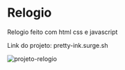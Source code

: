 # Relogio

Relogio feito com html css e javascript

Link do projeto: pretty-ink.surge.sh


![projeto-relogio](https://user-images.githubusercontent.com/97534614/185668089-c6493101-181e-4353-b797-894e72ba762b.jpg)
